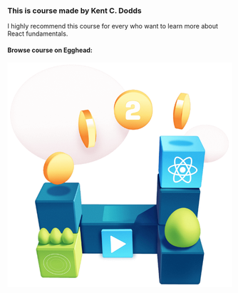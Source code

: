 ### This is course made by Kent C. Dodds

I highly recommend this course for every who want to learn more about React  fundamentals.

#### Browse course  on Egghead:

[![Course Thumbnail](thumbnail.png)](https://egghead.io/courses/the-beginner-s-guide-to-react)

